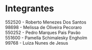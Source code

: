 # Integrantes

552520 - Roberto Menezes Dos Santos \
98698 - Melissa de Oliveira Pecoraro \
550252 - Pedro Marques Pais Pavão \
551600 - Pamella Schimalesky Engholm \
99768 - Luiza Nunes de Jesus
